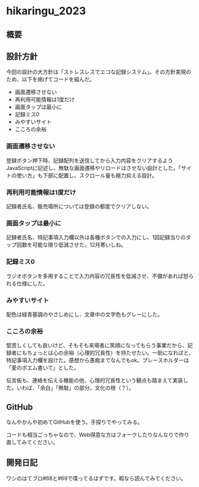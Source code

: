 # hikaringu_2023

## 概要

## 設計方針
今回の設計の大方針は「ストレスレスでエコな記録システム」。その方針実現のため、以下を掲げてコードを組んだ。

* 画面遷移させない
* 再利用可能情報は1度だけ
* 画面タップは最小に
* 記録ミス0
* みやすいサイト
* こころの余裕

### 画面遷移させない
登録ボタン押下時、記録配列を送信してから入力内容をクリアするようJavaScriptに記述し、無駄な画面遷移やリロードはさせない設計とした。「サイトの使い方」も下部に配置し、スクロール量も極力抑える設計。

### 再利用可能情報は1度だけ
記録者氏名、販売場所については登録の都度でクリアしない。

### 画面タップは最小に
記録者氏名、特記事項入力欄以外は各種ボタンでの入力にし、1回記録当りのタップ回数を可能な限り低減させた。12月寒いしね。

### 記録ミス0
ラジオボタンを多用することで入力内容の冗長性を低減させ、不備があれば怒られる仕様にした。

### みやすいサイト
配色は緑青基調のやさしめにし、文章中の文字色もグレーにした。

### こころの余裕
堅苦しくしても良いけど、そもそも来場者に笑顔になってもらう事業だから、記録者にもちょっとは心の余裕（心理的冗長性）を持たせたい。一助になればと、特記事項入力欄を設けた。感想から愚痴までなんでもok。プレースホルダーは「愛のポエム書いて」とした。


伝言板も、連絡を伝える機能の他、心理的冗長性という観点も踏まえて実装した。いわば、「余白」「無駄」の部分。文化の根（？）。

## GitHub
なんやかんや初めてGitHubを使う。手探りでやってみる。

コードも相当ごっちゃなので、Web得意な方はフォークしたりなんなりで作り直してみてください。

## 開発日記
ワシのはてブロ#68と#69で喋ってるはずです。暇なら読んでみてください。